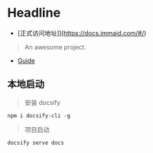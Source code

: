 # Headline

* [正式访问地址]](https://docs.immaid.com/#/)

> An awesome project.
* [Guide](guide.md)

## 本地启动
> 安装 docsify
```
npm i docsify-cli -g
```
> 项目启动

```
docsify serve docs
```
